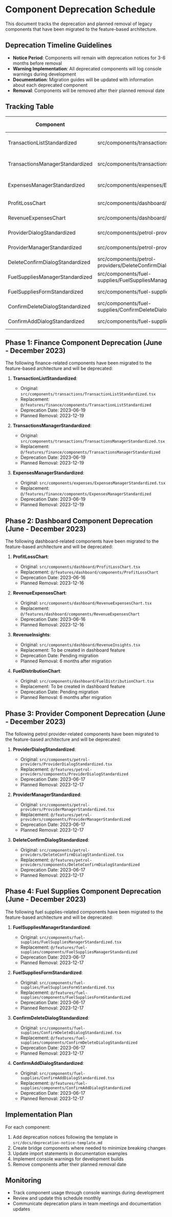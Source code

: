 # Component Deprecation Schedule

This document tracks the deprecation and planned removal of legacy components that have been migrated to the feature-based architecture.

## Deprecation Timeline Guidelines

- **Notice Period**: Components will remain with deprecation notices for 3-6 months before removal
- **Warning Implementation**: All deprecated components will log console warnings during development
- **Documentation**: Migration guides will be updated with information about each deprecated component
- **Removal**: Components will be removed after their planned removal date

## Tracking Table

| Component | Path | Deprecated On | Removal Date | Replacement | Status | Notes |
|-----------|------|---------------|--------------|-------------|--------|-------|
| TransactionListStandardized | src/components/transactions/TransactionListStandardized.tsx | 2023-06-19 | 2023-12-19 | @/features/finance/components/TransactionListStandardized | Deprecated | Core finance component |
| TransactionsManagerStandardized | src/components/transactions/TransactionsManagerStandardized.tsx | 2023-06-19 | 2023-12-19 | @/features/finance/components/TransactionsManagerStandardized | Deprecated | Core finance component |
| ExpensesManagerStandardized | src/components/expenses/ExpensesManagerStandardized.tsx | 2023-06-19 | 2023-12-19 | @/features/finance/components/ExpensesManagerStandardized | Deprecated | Core finance component |
| ProfitLossChart | src/components/dashboard/ProfitLossChart.tsx | 2023-06-16 | 2023-12-16 | @/features/dashboard/components/ProfitLossChart | Deprecated | Visualization component |
| RevenueExpensesChart | src/components/dashboard/RevenueExpensesChart.tsx | 2023-06-16 | 2023-12-16 | @/features/dashboard/components/RevenueExpensesChart | Deprecated | Visualization component |
| ProviderDialogStandardized | src/components/petrol-providers/ProviderDialogStandardized.tsx | 2023-06-17 | 2023-12-17 | @/features/petrol-providers/components/ProviderDialogStandardized | Deprecated | Dialog component |
| ProviderManagerStandardized | src/components/petrol-providers/ProviderManagerStandardized.tsx | 2023-06-17 | 2023-12-17 | @/features/petrol-providers/components/ProviderManagerStandardized | Deprecated | Manager component |
| DeleteConfirmDialogStandardized | src/components/petrol-providers/DeleteConfirmDialogStandardized.tsx | 2023-06-17 | 2023-12-17 | @/features/petrol-providers/components/DeleteConfirmDialogStandardized | Deprecated | Dialog component |
| FuelSuppliesManagerStandardized | src/components/fuel-supplies/FuelSuppliesManagerStandardized.tsx | 2023-06-17 | 2023-12-17 | @/features/fuel-supplies/components/FuelSuppliesManagerStandardized | Deprecated | Manager component |
| FuelSuppliesFormStandardized | src/components/fuel-supplies/FuelSuppliesFormStandardized.tsx | 2023-06-17 | 2023-12-17 | @/features/fuel-supplies/components/FuelSuppliesFormStandardized | Deprecated | Form component |
| ConfirmDeleteDialogStandardized | src/components/fuel-supplies/ConfirmDeleteDialogStandardized.tsx | 2023-06-17 | 2023-12-17 | @/features/fuel-supplies/components/ConfirmDeleteDialogStandardized | Deprecated | Dialog component |
| ConfirmAddDialogStandardized | src/components/fuel-supplies/ConfirmAddDialogStandardized.tsx | 2023-06-17 | 2023-12-17 | @/features/fuel-supplies/components/ConfirmAddDialogStandardized | Deprecated | Dialog component |

## Phase 1: Finance Component Deprecation (June - December 2023)

The following finance-related components have been migrated to the feature-based architecture and will be deprecated:

1. **TransactionListStandardized**: 
   - Original: `src/components/transactions/TransactionListStandardized.tsx`
   - Replacement: `@/features/finance/components/TransactionListStandardized`
   - Deprecation Date: 2023-06-19
   - Planned Removal: 2023-12-19

2. **TransactionsManagerStandardized**:
   - Original: `src/components/transactions/TransactionsManagerStandardized.tsx`
   - Replacement: `@/features/finance/components/TransactionsManagerStandardized` 
   - Deprecation Date: 2023-06-19
   - Planned Removal: 2023-12-19

3. **ExpensesManagerStandardized**:
   - Original: `src/components/expenses/ExpensesManagerStandardized.tsx`
   - Replacement: `@/features/finance/components/ExpensesManagerStandardized`
   - Deprecation Date: 2023-06-19
   - Planned Removal: 2023-12-19

## Phase 2: Dashboard Component Deprecation (June - December 2023)

The following dashboard-related components have been migrated to the feature-based architecture and will be deprecated:

1. **ProfitLossChart**:
   - Original: `src/components/dashboard/ProfitLossChart.tsx`
   - Replacement: `@/features/dashboard/components/ProfitLossChart`
   - Deprecation Date: 2023-06-16
   - Planned Removal: 2023-12-16

2. **RevenueExpensesChart**:
   - Original: `src/components/dashboard/RevenueExpensesChart.tsx` 
   - Replacement: `@/features/dashboard/components/RevenueExpensesChart`
   - Deprecation Date: 2023-06-16
   - Planned Removal: 2023-12-16

3. **RevenueInsights**:
   - Original: `src/components/dashboard/RevenueInsights.tsx`
   - Replacement: To be created in dashboard feature
   - Deprecation Date: Pending migration
   - Planned Removal: 6 months after migration

4. **FuelDistributionChart**:
   - Original: `src/components/dashboard/FuelDistributionChart.tsx`
   - Replacement: To be created in dashboard feature
   - Deprecation Date: Pending migration
   - Planned Removal: 6 months after migration

## Phase 3: Provider Component Deprecation (June - December 2023)

The following petrol provider-related components have been migrated to the feature-based architecture and will be deprecated:

1. **ProviderDialogStandardized**:
   - Original: `src/components/petrol-providers/ProviderDialogStandardized.tsx`
   - Replacement: `@/features/petrol-providers/components/ProviderDialogStandardized`
   - Deprecation Date: 2023-06-17
   - Planned Removal: 2023-12-17

2. **ProviderManagerStandardized**:
   - Original: `src/components/petrol-providers/ProviderManagerStandardized.tsx`
   - Replacement: `@/features/petrol-providers/components/ProviderManagerStandardized`
   - Deprecation Date: 2023-06-17
   - Planned Removal: 2023-12-17

3. **DeleteConfirmDialogStandardized**:
   - Original: `src/components/petrol-providers/DeleteConfirmDialogStandardized.tsx`
   - Replacement: `@/features/petrol-providers/components/DeleteConfirmDialogStandardized`
   - Deprecation Date: 2023-06-17
   - Planned Removal: 2023-12-17

## Phase 4: Fuel Supplies Component Deprecation (June - December 2023)

The following fuel supplies-related components have been migrated to the feature-based architecture and will be deprecated:

1. **FuelSuppliesManagerStandardized**:
   - Original: `src/components/fuel-supplies/FuelSuppliesManagerStandardized.tsx`
   - Replacement: `@/features/fuel-supplies/components/FuelSuppliesManagerStandardized`
   - Deprecation Date: 2023-06-17
   - Planned Removal: 2023-12-17

2. **FuelSuppliesFormStandardized**:
   - Original: `src/components/fuel-supplies/FuelSuppliesFormStandardized.tsx`
   - Replacement: `@/features/fuel-supplies/components/FuelSuppliesFormStandardized`
   - Deprecation Date: 2023-06-17
   - Planned Removal: 2023-12-17

3. **ConfirmDeleteDialogStandardized**:
   - Original: `src/components/fuel-supplies/ConfirmDeleteDialogStandardized.tsx`
   - Replacement: `@/features/fuel-supplies/components/ConfirmDeleteDialogStandardized`
   - Deprecation Date: 2023-06-17
   - Planned Removal: 2023-12-17

4. **ConfirmAddDialogStandardized**:
   - Original: `src/components/fuel-supplies/ConfirmAddDialogStandardized.tsx`
   - Replacement: `@/features/fuel-supplies/components/ConfirmAddDialogStandardized`
   - Deprecation Date: 2023-06-17
   - Planned Removal: 2023-12-17

## Implementation Plan

For each component:

1. Add deprecation notices following the template in `src/docs/deprecation-notice-template.md`
2. Create bridge components where needed to minimize breaking changes
3. Update import statements in documentation examples
4. Implement console warnings for development builds
5. Remove components after their planned removal date

## Monitoring

- Track component usage through console warnings during development
- Review and update this schedule monthly
- Communicate deprecation plans in team meetings and documentation updates 